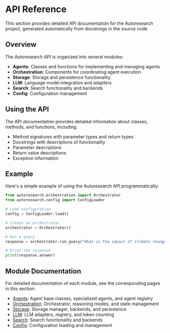# API Reference

This section provides detailed API documentation for the Autoresearch project, generated automatically from docstrings in the source code.

## Overview

The Autoresearch API is organized into several modules:

- **Agents**: Classes and functions for implementing and managing agents
- **Orchestration**: Components for coordinating agent execution
- **Storage**: Storage and persistence functionality
- **LLM**: Language model integration and adapters
- **Search**: Search functionality and backends
- **Config**: Configuration management

## Using the API

The API documentation provides detailed information about classes, methods, and functions, including:

- Method signatures with parameter types and return types
- Docstrings with descriptions of functionality
- Parameter descriptions
- Return value descriptions
- Exception information

## Example

Here's a simple example of using the Autoresearch API programmatically:

```python
from autoresearch.orchestration import Orchestrator
from autoresearch.config import ConfigLoader

# Load configuration
config = ConfigLoader.load()

# Create an orchestrator
orchestrator = Orchestrator()

# Run a query
response = orchestrator.run_query("What is the impact of climate change on biodiversity?", config)

# Print the response
print(response.answer)
```

## Module Documentation

For detailed documentation of each module, see the corresponding pages in this section:

- [Agents](agents.md): Agent base classes, specialized agents, and agent registry
- [Orchestration](orchestration.md): Orchestrator, reasoning modes, and state management
- [Storage](storage.md): Storage manager, backends, and persistence
- [LLM](llm.md): LLM adapters, registry, and token counting
- [Search](search.md): Search functionality and backends
- [Config](config.md): Configuration loading and management

